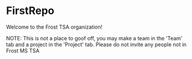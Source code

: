 # FirstRepo
Welcome to the Frost TSA organization!

NOTE: This is not a place to goof off, you may make a team in the 'Team' tab and a project in the 'Project' tab.
Please do not invite any people not in Frost MS TSA
